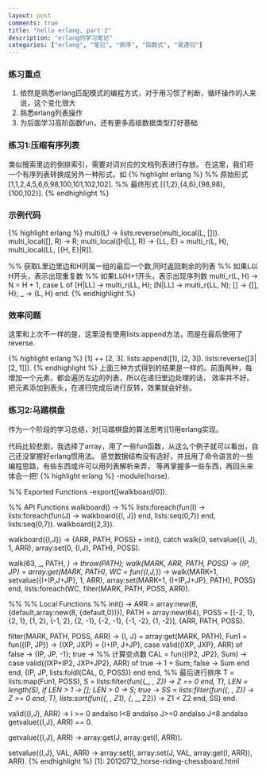 ```yaml
---
layout: post
comments: true
title: "hello erlang, part 2"
description: "erlang的学习笔记"
categories: ["erlang", "笔记", "排序", "函数式", "尾递归"]
---
```


### 练习重点
1. 依然是熟悉erlang匹配模式的编程方式，对于用习惯了判断，循环操作的人来说，这个变化很大
2. 熟悉erlang列表操作
3. 为后面学习高阶函数fun，还有更多高级数据类型打好基础

### 练习1:压缩有序列表
类似搜索里边的倒排索引，需要对词对应的文档列表进行存放。
在这里，我们将一个有序列表转换成另外一种形式，如
{% highlight erlang %}
%% 原始形式
[1,1,2,4,5,6,6,98,100,101,102,102].
%% 最终形式
[{1,2},{4,6},{98,98},{100,102}].
{% endhighlight %}

### 示例代码
{% highlight erlang %}
multi(L) -> lists:reverse(multi_local(L, [])).
multi_local([], R) -> R;
multi_local([H|L], R) ->
	{LL, E} = multi_r(L, H),
	multi_local(LL, [{H, E}|R]).

%% 获取L里边里边和H同属一组的最后一个数,同时返回剩余的列表
%% 如果L以H开头，表示出现重复数
%% 如果L以H+1开头，表示出现序列数
multi_r(L, H) ->
	N = H + 1,
	case L of
		[H|LL] -> multi_r(LL, H);
		[N|LL] -> multi_r(LL, N);
		[] -> {[], H};
		_ -> {L, H}
	end.
{% endhighlight %}

### 效率问题
这里和上次不一样的是，这里没有使用lists:append方法，而是在最后使用了reverse.

{% highlight erlang %}
[1] ++ [2, 3].
lists:append([1], [2, 3]).
lists:reverse([3|[2, 1]]).
{% endhighlight %}
上面三种方式得到的结果是一样的。前面两种，每增加一个元素，都会遍历左边的列表，所以在递归里边处理的话，
效率并不好。把元素添加到表头，在递归完成后进行反转，效果就会好些。

### 练习2:马踏棋盘
作为一个阶段的学习总结，对[马踏棋盘的算法思考][1]用erlang实现。

代码比较悲剧，我选择了array，用了一些fun函数，从这么个例子就可以看出，自己还没掌握好erlang惯用法。
感觉数据结构没有选好，并且用了命令语言的一些编程思路，有些东西或许可以用列表解析来弄，
等再掌握多一些东西，再回头来体会一把!
{% highlight erlang %}
-module(horse).

%% Exported Functions
-export([walkboard/0]).

%% API Functions
walkboard() -> 
  %% lists:foreach(fun(I) -> lists:foreach(fun(J) -> walkboard({I, J}) end, lists:seq(0,7)) end, lists:seq(0,7)).
  walkboard({2,3}).

walkboard({I,J}) ->
  {ARR, PATH, POSS} = init(),
  catch walk(0, setvalue({I, J}, 1, ARR), array:set(0, {I,J}, PATH), POSS).

walk(63, _, PATH, _) -> throw(PATH);
walk(MARK, ARR, PATH, POSS) ->
  {IP, JP} = array:get(MARK, PATH),
  WC = fun({I,J,_}) -> 
         walk(MARK+1, setvalue({I+IP,J+JP}, 1, ARR), array:set(MARK+1, {I+IP,J+JP}, PATH), POSS)
       end,
  lists:foreach(WC, filter(MARK, PATH, POSS, ARR)).

%%
%% Local Functions
%%
init() ->
  ARR = array:new(8, {default,array:new(8, {default,0})}),
  PATH = array:new(64),
  POSS = [{-2, 1}, {2, 1}, {1, 2}, {-1, 2}, {2, -1}, {-2, -1}, {-1, -2}, {1, -2}],
  {ARR, PATH, POSS}.

filter(MARK, PATH, POSS, ARR) ->
  {I, J} = array:get(MARK, PATH),
  Fun1 = fun({IP, JP}) ->
           {IXP, JXP} = {I+IP, J+JP},
           case valid({IXP, JXP}, ARR) of
             false -> {IP, JP, -1};
             true -> 
             %% 计算空点数
             CAL = fun({IP2, JP2}, Sum) -> 
                     case valid({IXP+IP2, JXP+JP2}, ARR) of
                       true -> 1 + Sum;
                       false -> Sum
                     end
                   end,
                   {IP, JP, lists:foldl(CAL, 0, POSS)}
           end
         end,
  %% 最后进行排序
  T = lists:map(Fun1, POSS),
  S = lists:filter(fun({_, _, Z}) -> Z == 0 end, T),
  LEN = length(S),
  if
    LEN > 1 -> [];
    LEN > 0 -> S;
    true -> SS = lists:filter(fun({_, _, Z}) -> Z >= 0 end, T),
        lists:sort(fun({_, _, Z1}, {_, _, Z2}) -> Z1 < Z2 end, SS)
  end.
  

valid({I,J}, ARR) ->
  I >= 0 andalso I<8 andalso J>=0 andalso J<8 andalso getvalue({I,J}, ARR) == 0.

getvalue({I,J}, ARR) ->
  array:get(J, array:get(I, ARR)).

setvalue({I,J}, VAL, ARR) ->
  array:set(I, array:set(J, VAL, array:get(I, ARR)), ARR).
{% endhighlight %}
 [1]: 20120712_horse-riding-chessboard.html
